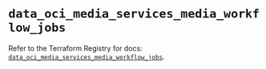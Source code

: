 # `data_oci_media_services_media_workflow_jobs`

Refer to the Terraform Registry for docs: [`data_oci_media_services_media_workflow_jobs`](https://registry.terraform.io/providers/hashicorp/oci/7.19.0/docs/data-sources/media_services_media_workflow_jobs).
